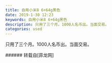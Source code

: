 ```yaml
---
title: 自用小米8 6+64g黑色
date: 2019-1-30 12:23
keywords: 自用小米8 6+64g黑色
description: 只用了三个月。1000人名币出。当面交易。
categories: used
---
```

<td class="t_f" id="postmessage_2851089">

只用了三个月。1000人名币出。当面交易。<br/>
<img alt="" border="0" class="zoom" data-cf-modified-731d4b01f7292bdf4c728f9d-="" file="http://www.flw.ph/data/appbyme/upload/image/201901/30/CTTUDPpv3aNs.jpg" id="aimg_pfe82" lazyloadthumb="1" onclick="" onmouseover="" src="http://www.flw.ph/data/appbyme/upload/image/201901/30/CTTUDPpv3aNs.jpg"/><br/>
</td>
###### 转载自[菲龙网]